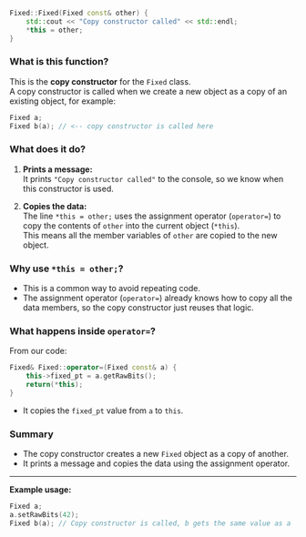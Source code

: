 ````cpp
Fixed::Fixed(Fixed const& other) {
    std::cout << "Copy constructor called" << std::endl;
    *this = other;
}
````

### What is this function?

This is the **copy constructor** for the `Fixed` class.  
A copy constructor is called when we create a new object as a copy of an existing object, for example:

```cpp
Fixed a;
Fixed b(a); // <-- copy constructor is called here
```

### What does it do?

1. **Prints a message:**  
   It prints `"Copy constructor called"` to the console, so we know when this constructor is used.

2. **Copies the data:**  
   The line `*this = other;` uses the assignment operator (`operator=`) to copy the contents of `other` into the current object (`*this`).  
   This means all the member variables of `other` are copied to the new object.

### Why use `*this = other;`?

- This is a common way to avoid repeating code.  
- The assignment operator (`operator=`) already knows how to copy all the data members, so the copy constructor just reuses that logic.

### What happens inside `operator=`?

From our code:
```cpp
Fixed& Fixed::operator=(Fixed const& a) {
    this->fixed_pt = a.getRawBits();
    return(*this);
}
```
- It copies the `fixed_pt` value from `a` to `this`.

### Summary

- The copy constructor creates a new `Fixed` object as a copy of another.
- It prints a message and copies the data using the assignment operator.

---

**Example usage:**
```cpp
Fixed a;
a.setRawBits(42);
Fixed b(a); // Copy constructor is called, b gets the same value as a
```